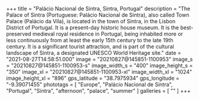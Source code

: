 +++
title = "Palácio Nacional de Sintra, Sintra, Portugal"
description = "The Palace of Sintra (Portuguese: Palácio Nacional de Sintra), also called Town Palace (Palácio da Vila), is located in the town of Sintra, in the Lisbon District of Portugal. It is a present-day historic house museum. It is the best-preserved medieval royal residence in Portugal, being inhabited more or less continuously from at least the early 15th century to the late 19th century. It is a significant tourist attraction, and is part of the cultural landscape of Sintra, a designated UNESCO World Heritage site."
date = "2021-08-27T14:58:51.000"
image = "20210827@145851-1100953"
image_s = "20210827@145851-1100953-s"
image_width_s = "400"
image_height_s = "350"
image_xl = "20210827@145851-1100953-xl"
image_width_xl = "1024"
image_height_xl = "896"
gps_latitude = "38.7975934"
gps_longitude = "-9.39071455"
phototags = [ "Europe", "Palácio Nacional de Sintra", "Portugal", "Sintra", "afternoon", "palace", "summer" ]
galleries = [ "" ]
+++
